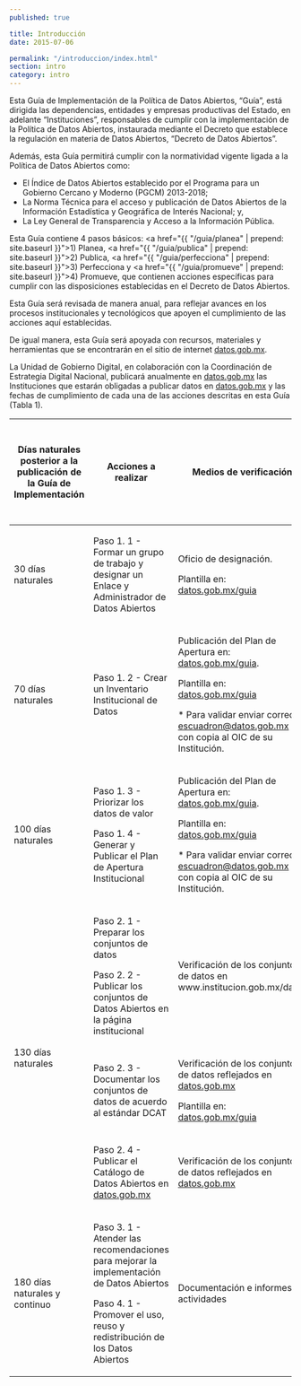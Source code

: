 ```yaml
---
published: true

title: Introducción
date: 2015-07-06

permalink: "/introduccion/index.html"
section: intro
category: intro
---
```


Esta Guía de Implementación de la Política de Datos Abiertos, “Guía”, está dirigida las dependencias, entidades y empresas productivas del Estado, en adelante “Instituciones”, responsables de cumplir con la implementación de la Política de Datos Abiertos, instaurada mediante el Decreto que establece la regulación en materia de Datos Abiertos, “Decreto de Datos Abiertos”.

Además, esta Guía permitirá cumplir con la normatividad vigente ligada a la Política de Datos Abiertos como:

- El Índice de Datos Abiertos establecido por el Programa para un Gobierno Cercano y Moderno (PGCM) 2013-2018;
- La Norma Técnica para el acceso y publicación de Datos Abiertos de la Información Estadística y Geográfica de Interés Nacional; y,
- La Ley General de Transparencia y Acceso a la Información Pública.

Esta Guía contiene 4 pasos básicos: <a href="{{ "/guia/planea" | prepend: site.baseurl }}">1) Planea</a>, <a href="{{ "/guia/publica" | prepend: site.baseurl }}">2) Publica</a>, <a href="{{ "/guia/perfecciona" | prepend: site.baseurl }}">3) Perfecciona</a> y <a href="{{ "/guia/promueve" | prepend: site.baseurl }}">4) Promueve</a>, que contienen acciones específicas para cumplir con las disposiciones establecidas en el Decreto de Datos Abiertos.

Esta Guía será revisada de manera anual, para reflejar avances en los procesos institucionales y tecnológicos que apoyen el cumplimiento de las acciones aquí establecidas.

De igual manera, esta Guía será apoyada con recursos, materiales y herramientas que se encontrarán en el sitio de internet <a href="http://datos.gob.mx" target="_blank">datos.gob.mx</a>.

La Unidad de Gobierno Digital, en colaboración con la Coordinación de Estrategia Digital Nacional, publicará anualmente en <a href="http://datos.gob.mx" target="_blank">datos.gob.mx</a> las Instituciones que estarán obligadas a publicar datos en <a href="http://datos.gob.mx" target="_blank">datos.gob.mx</a> y las fechas de cumplimiento de cada una de las acciones descritas en esta Guía (Tabla 1).

<table>
    <thead>
        <tr>
            <th>Días naturales posterior a la publicación de la Guía de Implementación</th>
            <th>Acciones a realizar</th>
            <th>Medios de verificación</th>
            <th>Cumplimiento normativo del "Decreto de Datos Abiertos" y el Índice de Datos Abiertos del PGCM</th>
        </tr>
    </thead>
    <tbody>
        <tr>
            <td><p>30 días naturales</p></td>
            <td><p>Paso 1. 1 - Formar un grupo de trabajo y designar un Enlace y Administrador de Datos Abiertos</p></td>
            <td><p>Oficio de designación.</p><p>Plantilla en: <a href="http://datos.gob.mx/guia">datos.gob.mx/guia</a></p></td>
            <td><p>Decreto de Datos Abiertos e Índice de Datos Abiertos del PGCM</p></td>
        </tr>
        <tr>
            <td><p>70 días naturales</p></td>
            <td><p>Paso 1. 2 - Crear un Inventario Institucional de Datos</p></td>
            <td>
              <p>Publicación del Plan de Apertura en: <a href="http://datos.gob.mx/guia">datos.gob.mx/guia</a>.</p><p>Plantilla en: <a href="http://datos.gob.mx/guia">datos.gob.mx/guia</a></p>
              <p class="footnote">* Para validar enviar correo a <a href="mailto:escuadron@datos.gob.mx">escuadron@datos.gob.mx</a> con copia al OIC de su Institución.</p>
            </td>
            <td><p>Decreto de Datos Abiertos e Índice de Datos Abiertos del PGCM</p></td>
        </tr>
        <tr>
            <td><p>100 días naturales</p></td>
            <td><p>Paso 1. 3 - Priorizar los datos de valor</p><p>Paso 1. 4 - Generar y Publicar el Plan de Apertura Institucional</p></td>
            <td>
              <p>Publicación del Plan de Apertura en: <a href="http://datos.gob.mx/guia">datos.gob.mx/guia</a>.</p><p>Plantilla en: <a href="http://datos.gob.mx/guia">datos.gob.mx/guia</a></p>
              <p class="footnote">* Para validar enviar correo a <a href="mailto:escuadron@datos.gob.mx">escuadron@datos.gob.mx</a> con copia al OIC de su Institución.</p>
            </td>
            <td><p>Decreto de Datos Abiertos e Índice de Datos Abiertos del PGCM</p></td>
        </tr>
        <tr>
            <td rowspan="3"><p>130 días naturales</p></td>
            <td><p>Paso 2. 1 - Preparar los conjuntos de datos</p><p>Paso 2. 2 - Publicar los conjuntos de Datos Abiertos en la página institucional</p></td>
            <td><p>Verificación de los conjuntos de datos en www.institucion.gob.mx/datos</p></td>
            <td><p>Decreto de Datos Abiertos e Índice de Datos Abiertos del PGCM</p></td>
        </tr>
        <tr>
            <td><p>Paso 2. 3 - Documentar los conjuntos de datos de acuerdo al estándar DCAT</p></td>
            <td><p>Verificación de los conjuntos de datos reflejados en <a href="http://datos.gob.mx" target="_blank">datos.gob.mx</a></p><p>Plantilla en: <a href="http://datos.gob.mx/guia" target="_blank">datos.gob.mx/guia</a></p></td>
            <td><p>Decreto de Datos Abiertos</p></td>
        </tr>
        <tr>
            <td><p>Paso 2. 4 - Publicar el Catálogo de Datos Abiertos en <a href="http://datos.gob.mx" target="_blank">datos.gob.mx</a></p></td>
            <td><p>Verificación de los conjuntos de datos reflejados en <a href="http://datos.gob.mx" target="_blank">datos.gob.mx</a></p></td>
            <td><p>Decreto de Datos Abiertos</p></td>
        </tr>
        <tr>
            <td><p>180 días naturales y continuo</p></td>
            <td><p>Paso 3. 1 - Atender las recomendaciones para mejorar la implementación de Datos Abiertos</p><p>Paso 4. 1 - Promover el uso, reuso y redistribución de los Datos Abiertos</p></td>
            <td><p>Documentación e informes de actividades</p></td>
            <td><p>Decreto de Datos Abiertos</p></td>
        </tr>
    </tbody>
</table>